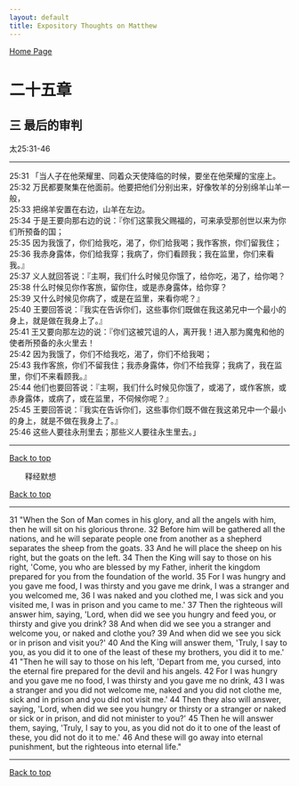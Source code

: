 ```yaml
---
layout: default
title: Expository Thoughts on Matthew
---
```

[ Home Page ]({{site.baseurl}}/index) <br>

<a name="0"></a>
# 二十五章 

## 三 最后的审判

太25:31-46

***

25:31 「当人子在他荣耀里、同着众天使降临的时候，要坐在他荣耀的宝座上。<br>
25:32 万民都要聚集在他面前。他要把他们分别出来，好像牧羊的分别绵羊山羊一般，<br>
25:33 把绵羊安置在右边，山羊在左边。<br>
25:34 于是王要向那右边的说：『你们这蒙我父赐福的，可来承受那创世以来为你们所预备的国；<br>
25:35 因为我饿了，你们给我吃，渴了，你们给我喝；我作客旅，你们留我住；<br>
25:36 我赤身露体，你们给我穿；我病了，你们看顾我；我在监里，你们来看我。』<br>
25:37 义人就回答说：『主啊，我们什么时候见你饿了，给你吃，渴了，给你喝？<br>
25:38 什么时候见你作客旅，留你住，或是赤身露体，给你穿？<br>
25:39 又什么时候见你病了，或是在监里，来看你呢？』<br>
25:40 王要回答说：『我实在告诉你们，这些事你们既做在我这弟兄中一个最小的身上，就是做在我身上了。』<br>
25:41 王又要向那左边的说：『你们这被咒诅的人，离开我！进入那为魔鬼和他的使者所预备的永火里去！<br>
25:42 因为我饿了，你们不给我吃，渴了，你们不给我喝；<br>
25:43 我作客旅，你们不留我住；我赤身露体，你们不给我穿；我病了，我在监里，你们不来看顾我。』<br>
25:44 他们也要回答说：『主啊，我们什么时候见你饿了，或渴了，或作客旅，或赤身露体，或病了，或在监里，不伺候你呢？』<br>
25:45 王要回答说：『我实在告诉你们，这些事你们既不做在我这弟兄中一个最小的身上，就是不做在我身上了。』<br>
25:46 这些人要往永刑里去；那些义人要往永生里去。」<br>

***

[Back to top](#0)

&emsp;&emsp;释经默想

[Back to top](#0)

***

31 "When the Son of Man comes in his glory, and all the angels with him, then he will sit on his glorious throne. 32 Before him will be gathered all the nations, and he will separate people one from another as a shepherd separates the sheep from the goats. 33 And he will place the sheep on his right, but the goats on the left. 34 Then the King will say to those on his right, 'Come, you who are blessed by my Father, inherit the kingdom prepared for you from the foundation of the world. 35 For I was hungry and you gave me food, I was thirsty and you gave me drink, I was a stranger and you welcomed me, 36 I was naked and you clothed me, I was sick and you visited me, I was in prison and you came to me.' 37 Then the righteous will answer him, saying, 'Lord, when did we see you hungry and feed you, or thirsty and give you drink? 38 And when did we see you a stranger and welcome you, or naked and clothe you? 39 And when did we see you sick or in prison and visit you?' 40 And the King will answer them, 'Truly, I say to you, as you did it to one of the least of these my brothers, you did it to me.' 41 "Then he will say to those on his left, 'Depart from me, you cursed, into the eternal fire prepared for the devil and his angels. 42 For I was hungry and you gave me no food, I was thirsty and you gave me no drink, 43 I was a stranger and you did not welcome me, naked and you did not clothe me, sick and in prison and you did not visit me.' 44 Then they also will answer, saying, 'Lord, when did we see you hungry or thirsty or a stranger or naked or sick or in prison, and did not minister to you?' 45 Then he will answer them, saying, 'Truly, I say to you, as you did not do it to one of the least of these, you did not do it to me.' 46 And these will go away into eternal punishment, but the righteous into eternal life."

***

[Back to top](#0)
